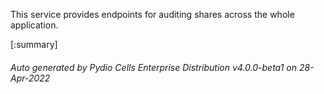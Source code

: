 






This service provides endpoints for auditing shares across the whole application.

[:summary]

###### Auto generated by Pydio Cells Enterprise Distribution v4.0.0-beta1 on 28-Apr-2022
